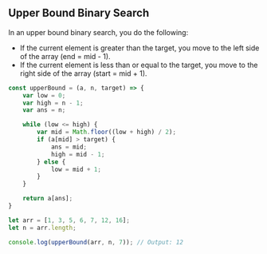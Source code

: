 ## Upper Bound Binary Search

In an upper bound binary search, you do the following:

- If the current element is greater than the target, you move to the left side of the array (end = mid - 1).
- If the current element is less than or equal to the target, you move to the right side of the array (start = mid + 1).

```javascript
const upperBound = (a, n, target) => {
    var low = 0;
    var high = n - 1;
    var ans = n;

    while (low <= high) {
        var mid = Math.floor((low + high) / 2);
        if (a[mid] > target) {
            ans = mid;
            high = mid - 1;
        } else {
            low = mid + 1;
        }
    }

    return a[ans];
}

let arr = [1, 3, 5, 6, 7, 12, 16];
let n = arr.length;

console.log(upperBound(arr, n, 7)); // Output: 12
